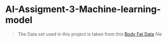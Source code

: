 # AI-Assigment-3-Machine-learning-model
> The Data set used in this project is taken from this [Body Fat Data](https://github.com/Pulimasthan25/AI-Assigment-3-Machine-learning-model/blob/main/bodyfat.csv) file
